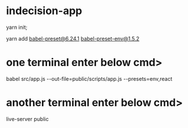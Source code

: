 # indecision-app
yarn init;

yarn add babel-preset@6.24.1 babel-preset-env@1.5.2

# one terminal enter below cmd>   
babel src/app.js --out-file=public/scripts/app.js --presets=env,react
# another terminal enter below cmd>
live-server public
